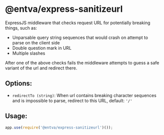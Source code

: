 @entva/express-sanitizeurl
==========================

ExpressJS middleware that checks request URL for potentially breaking things, such as:
 - Unparsable query string sequences that would crash on attempt to parse on the client side
 - Double question mark in URL
 - Multiple slashes

After one of the above checks fails the middleware attempts to guess a safe variant of the url and redirect there.

## Options:
 - `redirectTo (string)`: When url contains breaking character sequences and is impossible to parse, redirect to this URL, default: `'/'`

## Usage:

```javascript
app.use(require('@entva/express-sanitizeurl')());
```
